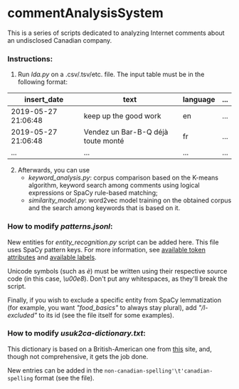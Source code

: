 # commentAnalysisSystem
This is a series of scripts dedicated to analyzing Internet comments about an undisclosed Canadian company.

### Instructions:

1. Run _lda.py_ on a .csv/.tsv/etc. file. The input table must be in the following format:

| insert_date         | text                               | language | ... |
|---------------------|------------------------------------|----------|-----|
| 2019-05-27 21:06:48 | keep up the good work              | en       | ... |
| 2019-05-27 21:06:48 | Vendez un Bar-B-Q déjà toute monté | fr       | ... |
| ...                 | ...                                | ...      | ... |
2. Afterwards, you can use 
   * _keyword_analysis.py_: corpus comparison based on the K-means algorithm, keyword search among comments using logical expressions or SpaCy rule-based matching;
   * _similarity_model.py_: word2vec model training on the obtained corpus and the search among keywords that is based on it.

### How to modify _patterns.jsonl_:
New entities for _entity_recognition.py_ script can be added here. This file uses SpaCy pattern keys. For more information, see [available token attributes](https://spacy.io/usage/rule-based-matching#adding-patterns-attributes) and [available labels](https://stackoverflow.com/questions/53383601/can-you-determine-list-of-labels-for-existing-entityrecognizer-ner).

Unicode symbols (such as _è_) must be written using their respective source code (in this case, _\u00e8_). Don't put any whitespaces, as they'll break the script.

Finally, if you wish to exclude a specific entity from SpaCy lemmatization (for example, you want _"food_basics"_ to always stay plural), add _"/l-excluded"_ to its id (see the file itself for some examples).

### How to modify _usuk2ca-dictionary.txt_:

This dictionary is based on a British-American one from [this](https://www.tysto.com/uk-us-spelling-list.html) site, and, though not comprehensive, it gets the job done.

New entries can be added in the `non-canadian-spelling'\t'canadian-spelling` format (see the file).
